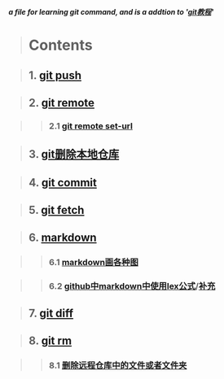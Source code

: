 ***a file for learning git command, and is a addtion to '[git教程](https://www.runoob.com/git/git-tutorial.html)'***

> # Contents

> ## 1. [git push](https://blog.csdn.net/hobhunter/article/details/79463168)

> ## 2. [git remote](https://www.cnblogs.com/irocker/p/git-remote.html)

> > ### 2.1 [git remote set-url](https://blog.csdn.net/lamp_yang_3533/article/details/80379246)

> ## 3. [git删除本地仓库](https://www.cnblogs.com/zgcr654321/p/9655543.html)

> ## 4. [git commit](https://www.cnblogs.com/qianqiannian/p/6005628.html)

> ## 5. [git fetch](https://www.cnblogs.com/chenlogin/p/6592228.html)

> ## 6. [markdown](https://www.runoob.com/markdown/md-tutorial.html)

> > ### 6.1 [markdown画各种图](https://blog.csdn.net/lis_12/article/details/80693975)

> > ### 6.2 [github中markdown中使用lex公式](https://www.jianshu.com/p/25f0139637b7)\/[补充](https://www.zybuluo.com/codeep/note/163962#1%E5%A6%82%E4%BD%95%E8%BE%93%E5%85%A5%E4%B8%80%E4%B8%AA%E6%96%B9%E7%A8%8B%E5%BC%8F%E5%BA%8F%E5%88%97)

> ## 7. [git diff](https://www.cnblogs.com/qianqiannian/p/6010219.html)

> ## 8. [git rm](https://www.cnblogs.com/everfight/p/git_rm_usage.html)

> > ### 8.1 [删除远程仓库中的文件或者文件夹](https://blog.csdn.net/qq_31267183/article/details/86287057)

